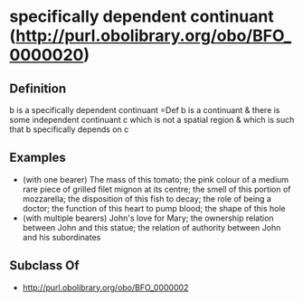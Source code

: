 # specifically dependent continuant (http://purl.obolibrary.org/obo/BFO_0000020)

## Definition
b is a specifically dependent continuant =Def b is a continuant & there is some independent continuant c which is not a spatial region & which is such that b specifically depends on c

## Examples
- (with one bearer) The mass of this tomato; the pink colour of a medium rare piece of grilled filet mignon at its centre; the smell of this portion of mozzarella; the disposition of this fish to decay; the role of being a doctor; the function of this heart to pump blood; the shape of this hole
- (with multiple bearers) John's love for Mary; the ownership relation between John and this statue; the relation of authority between John and his subordinates

## Subclass Of
- http://purl.obolibrary.org/obo/BFO_0000002

